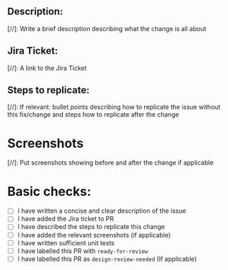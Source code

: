 ## Description:
[//]: Write a brief description describing what the change is all about

## Jira Ticket:
[//]: A link to the Jira Ticket

## Steps to replicate:
[//]: If relevant: bullet points describing how to replicate the issue without this fix/change and steps how to replicate after the change

# Screenshots
[//]: Put screenshots showing before and after the change if applicable

# Basic checks:
- [ ] I have written a concise and clear description of the issue
- [ ] I have added the Jira ticket to PR
- [ ] I have described the steps to replicate this change
- [ ] I have added the relevant screenshots (if applicable)
- [ ] I have written sufficient unit tests
- [ ] I have labelled this PR with `ready-for-review`
- [ ] I have labelled this PR as `design-review-needed` (If applicable)
